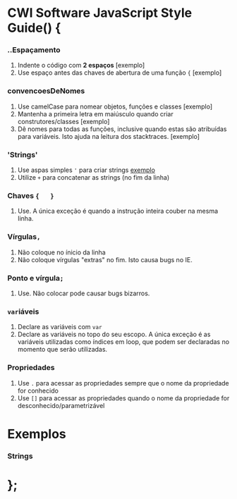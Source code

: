 
# CWI Software JavaScript Style Guide() {

### ..Espaçamento

1. Indente o código com **2 espaços** [exemplo]
1. Use espaço antes das chaves de abertura de uma função `{` [exemplo]

### convencoesDeNomes

1. Use camelCase para nomear objetos, funções e classes [exemplo]
1. Mantenha a primeira letra em maiúsculo quando criar construtores/classes [exemplo]
1. Dê nomes para todas as funções, inclusive quando estas são atribuídas para variáveis. Isto ajuda na leitura dos stacktraces. [exemplo]

### 'Strings'

1. Use aspas simples `'` para criar strings [exemplo](#chapter-1)
1. Utilize `+` para concatenar as strings (no fim da linha)

### Chaves `{   }`

1. Use. A única exceção é quando a instrução inteira couber na mesma linha.

### Vírgulas`,`

1. Não coloque no ínicio da linha
1. Não coloque vírgulas "extras" no fim. Isto causa bugs no IE.

### Ponto e vírgula`;`

1. Use. Não colocar pode causar bugs bizarros.

### `var`iáveis

1. Declare as variáveis com `var` 
1. Declare as variáveis no topo do seu escopo. A única exceção é as variáveis utilizadas como índices em loop, que podem ser declaradas no momento que serão utilizadas.

### Propriedades

1. Use `.` para acessar as propriedades sempre que o nome da propriedade for conhecido
1. Use `[]` para acessar as propriedades quando o nome da propriedade for desconhecido/parametrizável



# Exemplos

### Strings <a id="chapter-1"></a>

# };
